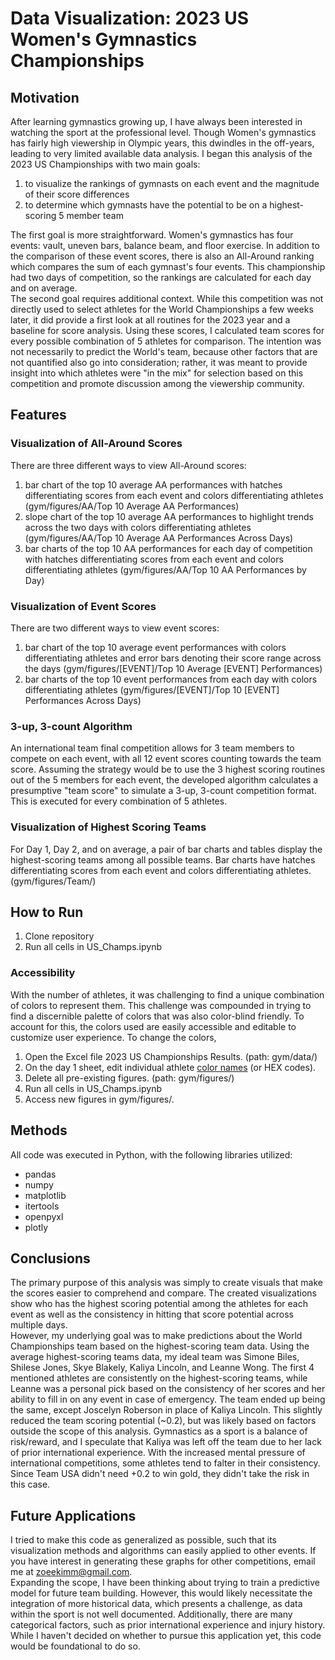# Data Visualization: 2023 US Women's Gymnastics Championships

## Motivation
After learning gymnastics growing up, I have always been interested in watching the sport at the professional level. Though Women's gymnastics has fairly high viewership in Olympic years, this dwindles in the off-years, leading to very limited available data analysis. I began this analysis of the 2023 US Championships with two main goals:
1. to visualize the rankings of gymnasts on each event and the magnitude of their score differences
2. to determine which gymnasts have the potential to be on a highest-scoring 5 member team

The first goal is more straightforward. Women's gymnastics has four events: vault, uneven bars, balance beam, and floor exercise. In addition to the comparison of these event scores, there is also an All-Around ranking which compares the sum of each gymnast's four events. This championship had two days of competition, so the rankings are calculated for each day and on average.</br>
The second goal requires additional context. While this competition was not directly used to select athletes for the World Championships a few weeks later, it did provide a first look at all routines for the 2023 year and a baseline for score analysis. Using these scores, I calculated team scores for every possible combination of 5 athletes for comparison. The intention was not necessarily to predict the World's team, because other factors that are not quantified also go into consideration; rather, it was meant to provide insight into which athletes were "in the mix" for selection based on this competition and promote discussion among the viewership community.

## Features
### Visualization of All-Around Scores
There are three different ways to view All-Around scores:
1. bar chart of the top 10 average AA performances with hatches differentiating scores from each event and colors differentiating athletes (gym/figures/AA/Top 10 Average AA Performances) 
2. slope chart of the top 10 average AA performances to highlight trends across the two days with colors differentiating athletes (gym/figures/AA/Top 10 Average AA Performances Across Days)
3. bar charts of the top 10 AA performances for each day of competition with hatches differentiating scores from each event and colors differentiating athletes (gym/figures/AA/Top 10 AA Performances by Day)
### Visualization of Event Scores
There are two different ways to view event scores:
1. bar chart of the top 10 average event performances with colors differentiating athletes and error bars denoting their score range across the days (gym/figures/[EVENT]/Top 10 Average [EVENT] Performances)
2. bar charts of the top 10 event performances from each day with colors differentiating athletes (gym/figures/[EVENT]/Top 10 [EVENT] Performances Across Days)
### 3-up, 3-count Algorithm
An international team final competition allows for 3 team members to compete on each event, with all 12 event scores counting towards the team score. Assuming the strategy would be to use the 3 highest scoring routines out of the 5 members for each event, the developed algorithm calculates a presumptive "team score" to simulate a 3-up, 3-count competition format. This is executed for every combination of 5 athletes.
### Visualization of Highest Scoring Teams
For Day 1, Day 2, and on average, a pair of bar charts and tables display the highest-scoring teams among all possible teams. Bar charts have hatches differentiating scores from each event and colors differentiating athletes. (gym/figures/Team/)
## How to Run
1. Clone repository
2. Run all cells in US_Champs.ipynb
### Accessibility
With the number of athletes, it was challenging to find a unique combination of colors to represent them. This challenge was compounded in trying to find a discernible palette of colors that was also color-blind friendly. To account for this, the colors used are easily accessible and editable to customize user experience. 
To change the colors, 
1. Open the Excel file 2023 US Championships Results. (path: gym/data/)
2. On the day 1 sheet, edit individual athlete [color names](https://matplotlib.org/stable/gallery/color/named_colors.html) (or HEX codes).
3. Delete all pre-existing figures. (path: gym/figures/)
4. Run all cells in US_Champs.ipynb
5. Access new figures in gym/figures/.

## Methods
All code was executed in Python, with the following libraries utilized:
- pandas
- numpy
- matplotlib
- itertools
- openpyxl
- plotly

## Conclusions
The primary purpose of this analysis was simply to create visuals that make the scores easier to comprehend and compare. The created visualizations show who has the highest scoring potential among the athletes for each event as well as the consistency in hitting that score potential across multiple days. </br>
However, my underlying goal was to make predictions about the World Championships team based on the highest-scoring team data. Using the average highest-scoring teams data, my ideal team was Simone Biles, Shilese Jones, Skye Blakely, Kaliya Lincoln, and Leanne Wong. The first 4 mentioned athletes are consistently on the highest-scoring teams, while Leanne was a personal pick based on the consistency of her scores and her ability to fill in on any event in case of emergency. The team ended up being the same, except Joscelyn Roberson in place of Kaliya Lincoln. This slightly reduced the team scoring potential (~0.2), but was likely based on factors outside the scope of this analysis. Gymnastics as a sport is a balance of risk/reward, and I speculate that Kaliya was left off the team due to her lack of prior international experience. With the increased mental pressure of international competitions, some athletes tend to falter in their consistency. Since Team USA didn't need +0.2 to win gold, they didn't take the risk in this case.

## Future Applications
I tried to make this code as generalized as possible, such that its visualization methods and algorithms can easily applied to other events. If you have interest in generating these graphs for other competitions, email me at zoeekimm@gmail.com. </br>
Expanding the scope, I have been thinking about trying to train a predictive model for future team building. However, this would likely necessitate the integration of more historical data, which presents a challenge, as data within the sport is not well documented. Additionally, there are many categorical factors, such as prior international experience and injury history. While I haven't decided on whether to pursue this application yet, this code would be foundational to do so. 
